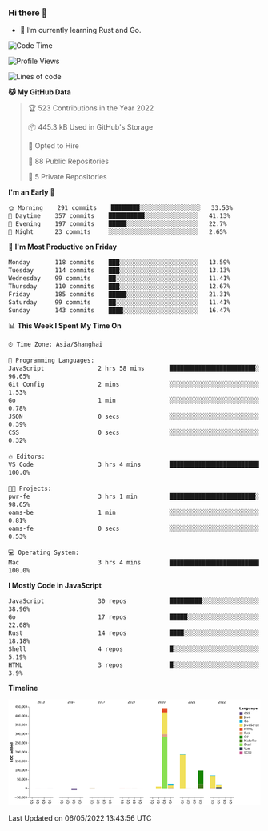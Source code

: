 ### Hi there 👋

- 🌱 I’m currently learning Rust and Go.

<!--START_SECTION:waka-->
![Code Time](http://img.shields.io/badge/Code%20Time-359%20hrs%2011%20mins-blue)

![Profile Views](http://img.shields.io/badge/Profile%20Views-1-blue)

![Lines of code](https://img.shields.io/badge/From%20Hello%20World%20I%27ve%20Written-850%20Thousand%20lines%20of%20code-blue)

**🐱 My GitHub Data** 

> 🏆 523 Contributions in the Year 2022
 > 
> 📦 445.3 kB Used in GitHub's Storage 
 > 
> 💼 Opted to Hire
 > 
> 📜 88 Public Repositories 
 > 
> 🔑 5 Private Repositories  
 > 
**I'm an Early 🐤** 

```text
🌞 Morning    291 commits    ████████░░░░░░░░░░░░░░░░░   33.53% 
🌆 Daytime    357 commits    ██████████░░░░░░░░░░░░░░░   41.13% 
🌃 Evening    197 commits    █████░░░░░░░░░░░░░░░░░░░░   22.7% 
🌙 Night      23 commits     ░░░░░░░░░░░░░░░░░░░░░░░░░   2.65%

```
📅 **I'm Most Productive on Friday** 

```text
Monday       118 commits    ███░░░░░░░░░░░░░░░░░░░░░░   13.59% 
Tuesday      114 commits    ███░░░░░░░░░░░░░░░░░░░░░░   13.13% 
Wednesday    99 commits     ██░░░░░░░░░░░░░░░░░░░░░░░   11.41% 
Thursday     110 commits    ███░░░░░░░░░░░░░░░░░░░░░░   12.67% 
Friday       185 commits    █████░░░░░░░░░░░░░░░░░░░░   21.31% 
Saturday     99 commits     ██░░░░░░░░░░░░░░░░░░░░░░░   11.41% 
Sunday       143 commits    ████░░░░░░░░░░░░░░░░░░░░░   16.47%

```


📊 **This Week I Spent My Time On** 

```text
⌚︎ Time Zone: Asia/Shanghai

💬 Programming Languages: 
JavaScript               2 hrs 58 mins       ████████████████████████░   96.65% 
Git Config               2 mins              ░░░░░░░░░░░░░░░░░░░░░░░░░   1.53% 
Go                       1 min               ░░░░░░░░░░░░░░░░░░░░░░░░░   0.78% 
JSON                     0 secs              ░░░░░░░░░░░░░░░░░░░░░░░░░   0.39% 
CSS                      0 secs              ░░░░░░░░░░░░░░░░░░░░░░░░░   0.32%

🔥 Editors: 
VS Code                  3 hrs 4 mins        █████████████████████████   100.0%

🐱‍💻 Projects: 
pwr-fe                   3 hrs 1 min         ████████████████████████░   98.65% 
oams-be                  1 min               ░░░░░░░░░░░░░░░░░░░░░░░░░   0.81% 
oams-fe                  0 secs              ░░░░░░░░░░░░░░░░░░░░░░░░░   0.53%

💻 Operating System: 
Mac                      3 hrs 4 mins        █████████████████████████   100.0%

```

**I Mostly Code in JavaScript** 

```text
JavaScript               30 repos            █████████░░░░░░░░░░░░░░░░   38.96% 
Go                       17 repos            █████░░░░░░░░░░░░░░░░░░░░   22.08% 
Rust                     14 repos            ████░░░░░░░░░░░░░░░░░░░░░   18.18% 
Shell                    4 repos             █░░░░░░░░░░░░░░░░░░░░░░░░   5.19% 
HTML                     3 repos             █░░░░░░░░░░░░░░░░░░░░░░░░   3.9%

```


**Timeline**

![Chart not found](https://raw.githubusercontent.com/elton/elton/main/charts/bar_graph.png) 


 Last Updated on 06/05/2022 13:43:56 UTC
<!--END_SECTION:waka-->

<!--
**elton/elton** is a ✨ _special_ ✨ repository because its `README.md` (this file) appears on your GitHub profile.

Here are some ideas to get you started:

- 🔭 I’m currently working on ...
- 🌱 I’m currently learning ...
- 👯 I’m looking to collaborate on ...
- 🤔 I’m looking for help with ...
- 💬 Ask me about ...
- 📫 How to reach me: ...
- 😄 Pronouns: ...
- ⚡ Fun fact: ...
-->
